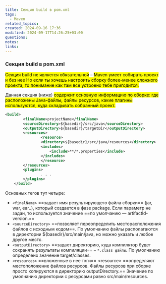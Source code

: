 ```yaml
---
title: Секция build в pom.xml
tags:
  - Maven
related_topics: 
created: 2024-09-16 17:36
modified: 2024-09-17T14:26:25+03:00
questions: 
notes: 
links: 
---
```


### Секция build в pom.xml

<mark class="hltr-yellow">Секция build не является обязательной</mark> – <mark class="hltr-red">Maven умеет собирать проект и без нее Но если ты хочешь настроить сборку более-менее сложного проекта, то понимание как там все устроено тебе пригодится.</mark>

Данная секция (ниже) <mark class="hltr-purple">содержит основную информацию по сборке: где расположены Java-файлы, файлы ресурсов, какие плагины используются, куда складывать собранный проект.</mark>

```XML
<build>
        <finalName>projectName</finalName>
        <sourceDirectory>${basedir}/src/java</sourceDirectory>
        <outputDirectory>${basedir}/targetDir</outputDirectory>
        <resources>
                <resource>
                <directory>${basedir}/src/java/resources</directory>
                <includes>
                    <include>**/*.properties</include>
                </includes>
                </resource>
        </resources>
        <plugins>
                . . .
        </plugins>
    </build>
```

Основных тегов тут четыре:

- `<finalName>` ==задает имя результирующего файла сборки== (jar, war, ear..), который создается в фазе package. Если параметр не задан, то используется значение ==по умолчанию — artifactId-version.==
- `<sourceDirectory>` ==позволяет переопределить месторасположения файлов с исходным кодом==. По умолчанию файлы располагаются в директории ${basedir}/src/main/java, но можно указать и любое другое место.
- `<outputDirectory>` ==задает директорию, куда компилятор будет сохранять результаты компиляции== – `*.class файлы`. По умолчанию определено значение target/classes.
- `<resources>` ==вложенные в нее тэги== \<resource> ==определяют местоположение файлов ресурсов. Файлы ресурсов при сборке просто копируются в директорию outputDirectory.== Значение по умолчанию директории с ресурсами равно src/main/resources.
